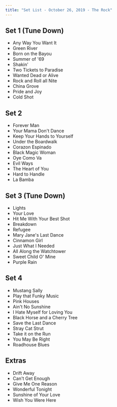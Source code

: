 ```yaml
---
title: "Set List - October 26, 2019 - The Rock"
---
```


## Set 1 (Tune Down)

- Any Way You Want It
- Green River
- Born on the Bayou
- Summer of '69
- Shakin'
- Two Tickets to Paradise
- Wanted Dead or Alive
- Rock and Roll all Nite
- China Grove
- Pride and Joy
- Cold Shot

## Set 2

- Forever Man
- Your Mama Don't Dance
- Keep Your Hands to Yourself
- Under the Boardwalk
- Corazon Espinado
- Black Magic Woman
- Oye Como Va
- Evil Ways
- The Heart of You
- Hard to Handle
- La Bamba

## Set 3 (Tune Down)

- Lights
- Your Love
- Hit Me With Your Best Shot
- Breakdown
- Refugee
- Mary Jane's Last Dance
- Cinnamon Girl
- Just What I Needed
- All Along the Watchtower
- Sweet Child O' Mine
- Purple Rain

## Set 4

- Mustang Sally
- Play that Funky Music
- Pink Houses
- Ain't No Sunshine
- I Hate Myself for Loving You
- Black Horse and a Cherry Tree
- Save the Last Dance
- Stray Cat Strut
- Take it on the Run
- You May Be Right
- Roadhouse Blues

## Extras

- Drift Away
- Can't Get Enough
- Give Me One Reason
- Wonderful Tonight
- Sunshine of Your Love
- Wish You Were Here
